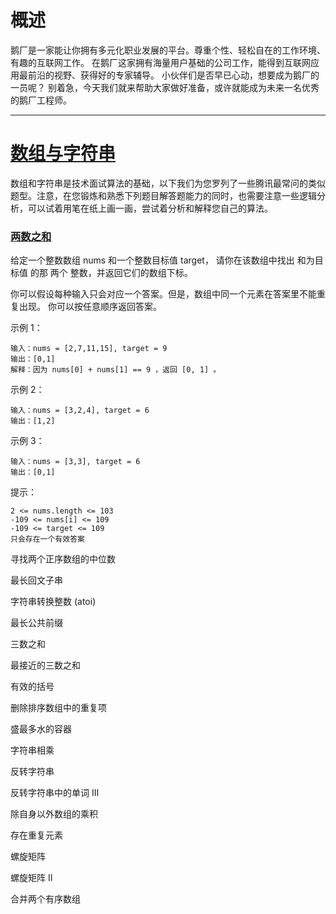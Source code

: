 # 概述

鹅厂是一家能让你拥有多元化职业发展的平台。尊重个性、轻松自在的工作环境、有趣的互联网工作。 在鹅厂这家拥有海量用户基础的公司工作，能得到互联网应用最前沿的视野、获得好的专家辅导。 小伙伴们是否早已心动，想要成为鹅厂的一员呢？
别着急，今天我们就来帮助大家做好准备，或许就能成为未来一名优秀的鹅厂工程师。

<hr>

# [数组与字符串](arr_and_str)

数组和字符串是技术面试算法的基础，以下我们为您罗列了一些腾讯最常问的类似题型。注意，在您锻炼和熟悉下列题目解答题能力的同时，也需要注意一些逻辑分析，可以试着用笔在纸上画一画，尝试着分析和解释您自己的算法。

### [两数之和](arr_and_str/Test1.java)

给定一个整数数组 nums 和一个整数目标值 target， 请你在该数组中找出 和为目标值 的那 两个 整数，并返回它们的数组下标。

你可以假设每种输入只会对应一个答案。但是，数组中同一个元素在答案里不能重复出现。 你可以按任意顺序返回答案。

示例 1：

```
输入：nums = [2,7,11,15], target = 9
输出：[0,1]
解释：因为 nums[0] + nums[1] == 9 ，返回 [0, 1] 。
```

示例 2：

```
输入：nums = [3,2,4], target = 6
输出：[1,2]
```

示例 3：

```
输入：nums = [3,3], target = 6
输出：[0,1]
```

提示：

```
2 <= nums.length <= 103
-109 <= nums[i] <= 109
-109 <= target <= 109
只会存在一个有效答案
```

寻找两个正序数组的中位数

最长回文子串

字符串转换整数 (atoi)

最长公共前缀

三数之和

最接近的三数之和

有效的括号

删除排序数组中的重复项

盛最多水的容器

字符串相乘

反转字符串

反转字符串中的单词 III

除自身以外数组的乘积

存在重复元素

螺旋矩阵

螺旋矩阵 II

合并两个有序数组
